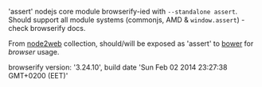 'assert' nodejs core module browserify-ied with `--standalone assert`. Should support all module systems (commonjs, AMD & `window.assert`) - check browserify docs.

From [node2web](http://github.com/anodynos/node2web) collection,
should/will be exposed as 'assert' to [bower](http://bower.io) for *browser* usage.

browserify version: '3.24.10', build date 'Sun Feb 02 2014 23:27:38 GMT+0200 (EET)'